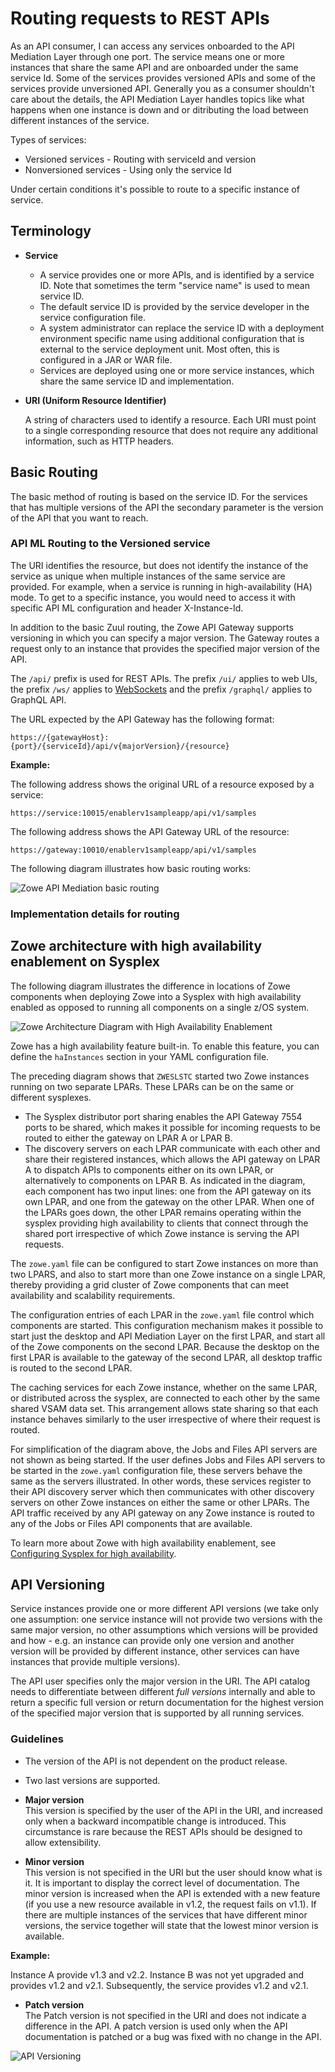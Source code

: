 # Routing requests to REST APIs

As an API consumer, I can access any services onboarded to the API Mediation Layer through one port. The service means one or more instances that share the same API and are onboarded under the same service Id. Some of the services provides versioned APIs and some of the services provide unversioned API. Generally you as a consumer shouldn't care about the details, the API Mediation Layer handles topics like what happens when one instance is down and or ditributing the load between different instances of the service. 

Types of services:
* Versioned services - Routing with serviceId and version
* Nonversioned services - Using only the service Id

Under certain conditions it's possible to route to a specific instance of service.

## Terminology

* **Service**

  * A service provides one or more APIs, and is identified by a service ID. Note that sometimes the term "service name" is used to mean service ID.  
  * The default service ID is provided by the service developer in the service configuration file.  
  * A system administrator can replace the service ID with a deployment environment specific name using additional configuration that is external to the service deployment unit. Most often, this is configured in a JAR or WAR file.  
  * Services are deployed using one or more service instances, which share the same service ID and implementation.

* **URI (Uniform Resource Identifier)**

  A string of characters used to identify a resource. Each URI must point to a single corresponding resource that does not require any additional information, such as HTTP headers.

## Basic Routing

The basic method of routing is based on the service ID. For the services that has multiple versions of the API the secondary parameter is the version of the API that you want to reach. 

### API ML Routing to the Versioned service

The URI identifies the resource, but does not identify the instance of the service as unique when multiple instances of the same service are provided. For example, when a service is running in high-availability (HA) mode. To get to a specific instance, you would need to access it with specific API ML configuration and header X-Instance-Id.

In addition to the basic Zuul routing, the Zowe API Gateway supports versioning in which you can specify a major version. The Gateway routes a request only to an instance that provides the specified major version of the API.

The `/api/` prefix is used for REST APIs. The prefix `/ui/` applies to web UIs, the prefix `/ws/` applies to [WebSockets](websocket.md) and the prefix `/graphql/` applies to GraphQL API.

The URL expected by the API Gateway has the following format:

`https://{gatewayHost}:{port}/{serviceId}/api/v{majorVersion}/{resource}`

**Example:**

The following address shows the original URL of a resource exposed by a service:

```
https://service:10015/enablerv1sampleapp/api/v1/samples
```

The following address shows the API Gateway URL of the resource:

```
https://gateway:10010/enablerv1sampleapp/api/v1/samples
```

The following diagram illustrates how basic routing works:

![Zowe API Mediation basic routing](../../images/api-mediation/Basic-Routing.png)

### Implementation details for routing


## Zowe architecture with high availability enablement on Sysplex

The following diagram illustrates the difference in locations of Zowe components when deploying Zowe into a Sysplex with high availability enabled as opposed to running all components on a single z/OS system.  

![Zowe Architecture Diagram with High Availability Enablement](../../images/common/zowe-architecture-lpar.png)

Zowe has a high availability feature built-in. To enable this feature, you can define the `haInstances` section in your YAML configuration file.

The preceding diagram shows that `ZWESLSTC` started two Zowe instances running on two separate LPARs. These LPARs can be on the same or different sysplexes.  

- The Sysplex distributor port sharing enables the API Gateway 7554 ports to be shared, which makes it possible for  incoming requests to be routed to either the gateway on LPAR A or LPAR B.
- The discovery servers on each LPAR communicate with each other and share their registered instances, which allows the API gateway on LPAR A to dispatch APIs to components either on its own LPAR, or alternatively to components on LPAR B. As indicated in the diagram, each component has two input lines: one from the API gateway on its own LPAR, and one from the gateway on the other LPAR. When one of the LPARs goes down, the other LPAR remains operating within the sysplex providing high availability to clients that connect through the shared port irrespective of which Zowe instance is serving the API requests.

The `zowe.yaml` file can be configured to start Zowe instances on more than two LPARS, and also to start more than one Zowe instance on a single LPAR, thereby providing a grid cluster of Zowe components that can meet availability and scalability requirements.  

The configuration entries of each LPAR in the `zowe.yaml` file control which components are started. This configuration mechanism makes it possible to start just the desktop and API Mediation Layer on the first LPAR, and start all of the Zowe components on the second LPAR. Because the desktop on the first LPAR is available to the gateway of the second LPAR, all desktop traffic is routed to the second LPAR.  

The caching services for each Zowe instance, whether on the same LPAR, or distributed across the sysplex, are connected to each other by the same shared VSAM data set. This arrangement allows state sharing so that each instance behaves similarly to the user irrespective of where their request is routed.  

For simplification of the diagram above, the Jobs and Files API servers are not shown as being started. If the user defines Jobs and Files API servers to be started in the `zowe.yaml` configuration file, these servers behave the same as the servers illustrated. In other words, these services register to their API discovery server which then communicates with other discovery servers on other Zowe instances on either the same or other LPARs. The API traffic received by any API gateway on any Zowe instance is routed to any of the Jobs or Files API components that are available.  

To learn more about Zowe with high availability enablement, see [Configuring Sysplex for high availability](../user-guide/configure-sysplex.md).

## API Versioning

Service instances provide one or more different API versions (we take only one assumption: one
service instance will not provide two versions with the same major version, no other assumptions
which versions will be provided and how - e.g. an instance can provide only one version and another
version will be provided by different instance, other services can have instances that provide
multiple versions).

The API user specifies only the major version in the URI. The API catalog needs to differentiate
between different _full versions_ internally and able to return a specific full version or return
documentation for the highest version of the specified major version that is supported by all
running services.

### Guidelines

- The version of the API is not dependent on the product release.

- Two last versions are supported.

 - **Major version**  
 This version is specified by the user of the API in the URI, and increased only when a backward
 incompatible change is introduced. This circumstance is rare because the REST APIs should be designed to allow
 extensibility.

 - **Minor version**  
 This version is not specified in the URI but the user should know what is it. It is important to
 display the correct level of documentation. The minor version is increased when the API is extended with a new feature
 (if you use a new resource available in v1.2, the request
 fails on v1.1). If there are multiple instances of the services that have different minor versions,
 the service together will state that the lowest minor version is available.
 
 **Example:**
 
 Instance A provide v1.3 and v2.2. Instance B was not yet upgraded and provides v1.2 and v2.1. Subsequently, the service provides v1.2 and v2.1.

 - **Patch version**  
 The Patch version is not specified in the URI and does not indicate a difference in the API. A patch version is used only when the API documentation is patched or a bug was fixed with no change in the API.

 ![API Versioning](../../images/api-mediation/API-Versioning.png)
